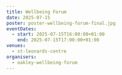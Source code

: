 ```yaml
---
title: Wellbeing Forum
date: 2025-07-15
poster: poster-wellbeing-forum-final.jpg
eventDates:
  - start: 2025-07-15T16:00:00+01:00
    end: 2025-07-15T17:00:00+01:00
venues:
  - st-leonards-centre
organisers:
  - oakley-wellbeing-forum
---
```

